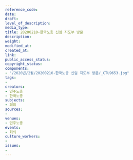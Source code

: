 ```yaml
---
reference_code: 
date: 
draft: 
level_of_description: 
media_type: 
title: 20200210-한국노총 신임 지도부 방문
description: 
weight: 
modified_at: 
created_at: 
link: 
public_access_status: 
copyright_status: 
components:
- "/2020년/2월/20200210-한국노총 신임 지도부 방문/_CTU9653.jpg"
tags:
- 
creators:
- 민주노총
- 한국노총
subjects:
- 회의
sources:
- 
venues:
- 민주노총
events:
- 회의
culture_workers:
- 
issues:
- 
---
```

